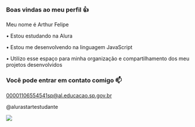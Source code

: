 ### Boas vindas ao meu perfil 👍
Meu nome é Arthur Felipe

  • Estou estudando na Alura

  • Estou me desenvolvendo na linguagem JavaScript

  • Utilizo esse espaço para minha organização e compartilhamento dos meu projetos desenvolvidos

### Você pode entrar em contato comigo 📫

00001106554541sp@al.educacao.sp.gov.br

@alurastartestudante

![](https://media.tenor.com/5NNbKFdAm6wAAAAi/emoji-smiley.gif)

